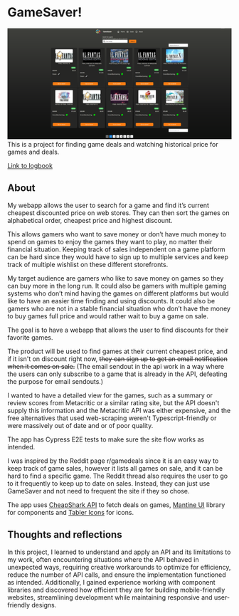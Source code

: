 # GameSaver!
![Image of gamesaver site](/src/assets/images/example.png)
This is a project for finding game deals and watching historical price for games and deals. 

[Link to logbook](https://github.com/Medieinstitutet/fed23s-exjobb-loggbok-retzerbil)


## About
My webapp allows the user to search for a game and find it’s current cheapest discounted price on web stores. They can then sort the games on alphabetical order, cheapest price and highest discount.

This allows gamers who want to save money or don’t have much money to spend on games to enjoy the games they want to play, no matter their financial situation. Keeping track of sales independent on a game platform can be hard since they would have to sign up to multiple services and keep track of multiple wishlist on these different storefronts. 

My target audience are gamers who like to save money on games so they can buy more in the long run. It could also be gamers with multiple gaming systems who don’t mind having the games on different platforms but would like to have an easier time finding and using discounts. It could also be gamers who are not in a stable financial situation who don’t have the money to buy games full price and would rather wait to buy a game on sale.

The goal is to have a webapp that allows the user to find discounts for their favorite games.

The product will be used to find games at their current cheapest price, and if it isn't on discount right now, ~~they can sign up to get an email notification when it comes on sale.~~ (The email sendout in the api work in a way where the users can only subscribe to a game that is already in the API, defeating the purpose for email sendouts.)

I wanted to have a detailed view for the games, such as a summary or review scores from Metacritic or a similar rating site, but the API doesn't supply this information and the Metacritic API was either expensive, and the free alternatives that used web-scraping weren't Typescript-friendly or were massively out of date and or of poor quality.

The app has Cypress E2E tests to make sure the site flow works as intended.

I was inspired by the Reddit page r/gamedeals since it is an easy way to keep track of game sales, however it lists all games on sale, and it can be hard to find a specific game. The Reddit thread also requires the user to go to it frequently to keep up to date on sales. Instead, they can just use GameSaver and not need to frequent the site if they so chose.

The app uses [CheapShark API](https://apidocs.cheapshark.com/) to fetch deals on games, [Mantine UI](https://mantine.dev/overview/) library for components and [Tabler Icons](https://tabler.io/docs/icons/react) for icons.


## Thoughts and reflections
In this project, I learned to understand and apply an API and its limitations to my work, often encountering situations where the API behaved in unexpected ways, requiring creative workarounds to optimize for efficiency, reduce the number of API calls, and ensure the implementation functioned as intended.
Additionally, I gained experience working with component libraries and discovered how efficient they are for building mobile-friendly websites, streamlining development while maintaining responsive and user-friendly designs.